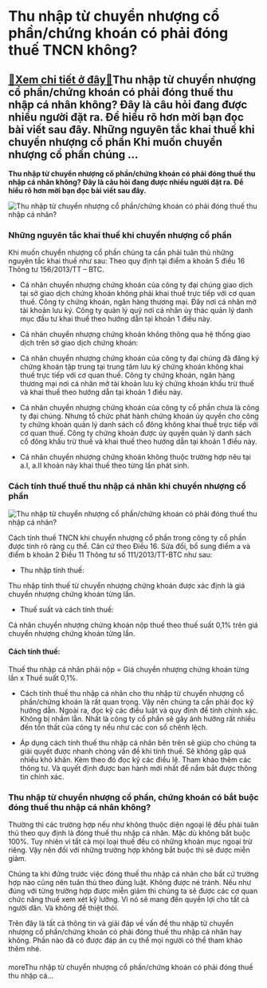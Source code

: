 Thu nhập từ chuyển nhượng cổ phần/chứng khoán có phải đóng thuế TNCN không?
===========================================================================

[:gift:Xem chi tiết ở đây:gift:](https://hddtvn.com/thu-nhap-tu-chuyen-nhuong-co-phan-chung-khoan-co-phai-dong-thue-tncn-khong/)Thu nhập từ chuyển nhượng cổ phần/chứng khoán có phải đóng thuế thu nhập cá nhân không? Đây là câu hỏi đang được nhiều người đặt ra. Để hiểu rõ hơn mời bạn đọc bài viết sau đây. Những nguyên tắc khai thuế khi chuyển nhượng cổ phần Khi muốn chuyển nhượng cổ phần chúng …
-----------------------------------------------------------------------------------------------------------------------------------------------------------------------------------------------------------------------------------------------------------------------------

**Thu nhập từ chuyển nhượng cổ phần/chứng khoán có phải đóng thuế thu nhập cá nhân không? Đây là câu hỏi đang được nhiều người đặt ra. Để hiểu rõ hơn mời bạn đọc bài viết sau đây.**


![Thu nhập từ chuyển nhượng cổ phần/chứng khoán có phải đóng thuế thu nhập cá nhân?](https://hddtvn.com/wp-content/uploads/2021/01/thue_TNCN_2101100615.jpg "Thu nhập từ chuyển nhượng cổ phần/chứng khoán có phải đóng thuế thu nhập cá nhân?")


### Những nguyên tắc khai thuế khi chuyển nhượng cổ phần


Khi muốn chuyển nhượng cổ phần chúng ta cần phải tuân thủ những nguyên tắc khai thuế như sau: Theo quy định tại điểm a khoản 5 điều 16 Thông tư 156/2013/TT – BTC.




* Cá nhân chuyển nhượng chứng khoán của công ty đại chúng giao dịch tại sở giao dịch chứng khoán không phải khai thuế trực tiếp với cơ quan thuế. Công ty chứng khoán, ngân hàng thương mại. Đây nơi cá nhân mở tài khoản lưu ký. Công ty quản lý quỹ nơi cá nhân ủy thác quản lý danh mục đầu tư khai thuế theo hướng dẫn tại khoản 1 điều này.

* Cá nhân chuyển nhượng chứng khoán không thông qua hệ thống giao dịch trên sở giao dịch chứng khoán:



+ Cá nhân chuyển nhượng chứng khoán của công ty đại chúng đã đăng ký chứng khoán tập trung tại trung tâm lưu ký chứng khoán không khai thuế trực tiếp với cơ quan thuế. Công ty chứng khoán, ngân hàng thương mại nơi cá nhân mở tài khoản lưu ký chứng khoán khấu trừ thuế và khai thuế theo hướng dẫn tại khoản 1 điều này.


+ Cá nhân chuyển nhượng chứng khoán của công ty cổ phần chưa là công ty đại chúng. Nhưng tổ chức phát hành chứng khoán ủy quyền cho công ty chứng khoán quản lý danh sách cổ đông không khai thuế trực tiếp với cơ quan thuế. Công ty chứng khoán được ủy quyền quản lý danh sách cổ đông khấu trừ thuế và khai thuế theo hướng dẫn tại khoản 1 điều này.




* Cá nhân chuyển nhượng chứng khoán không thuộc trường hợp nêu tại a.I, a.II khoản này khai thuế theo từng lần phát sinh.



### Cách tính thuế thuế thu nhập cá nhân khi chuyển nhượng cổ phần


![Thu nhập từ chuyển nhượng cổ phần/chứng khoán có phải đóng thuế thu nhập cá nhân?](https://hddtvn.com/wp-content/uploads/2021/01/thu-nhap-chiu-thue-thu-nhap-ca-nhan-2020_1701164438.jpg "Thu nhập từ chuyển nhượng cổ phần/chứng khoán có phải đóng thuế thu nhập cá nhân?")


Cách tính thuế TNCN khi chuyển nhượng cổ phần trong công ty cổ phần được tính rõ ràng cụ thể. Căn cứ theo Điều 16. Sửa đổi, bổ sung điểm a và điểm b khoản 2 Điều 11 Thông tư số 111/2013/TT-BTC như sau:




* Thu nhập tính thuế:



Thu nhập tính thuế từ chuyển nhượng chứng khoán được xác định là giá chuyển nhượng chứng khoán từng lần.




* Thuế suất và cách tính thuế:



Cá nhân chuyển nhượng chứng khoán nộp thuế theo thuế suất 0,1% trên giá chuyển nhượng chứng khoán từng lần.


#### Cách tính thuế:


Thuế thu nhập cá nhân phải nộp = Giá chuyển nhượng chứng khoán từng lần x Thuế suất 0,1%.




* Cách tính thuế thu nhập cá nhân cho thu nhập từ chuyển nhượng cổ phần/chứng khoán là rất quan trọng. Vậy nên chúng ta cần phải đọc kỹ hướng dẫn. Ngoài ra, đọc kỹ các điều luật và quy định để tính chính xác. Không bị nhầm lẫn. Nhất là công ty cổ phần sẽ gây ảnh hưởng rất nhiều đến tổn thất của công ty nếu như các con số chênh lệch.

* Áp dụng cách tính thuế thu nhập cá nhân bên trên sẽ giúp cho chúng ta giải quyết được nhanh chóng vấn đề khi tính thuế. Sẽ không gặp quá nhiều khó khăn. Kèm theo đó đọc kỹ các điều lệ. Tham khảo thêm các thông tư. Và quyết định được ban hành mới nhất để nắm bắt được thông tin chính xác.



### Thu nhập từ chuyển nhượng cổ phần, chứng khoán có bắt buộc đóng thuế thu nhập cá nhân không?


Thường thì các trường hợp nếu như không thuộc diện ngoại lệ đều phải tuân thủ theo quy định là đóng thuế thu nhập cá nhân. Mặc dù không bắt buộc 100%. Tuy nhiên vì tất cả mọi loại thuế đều có những khoản mục ngoại trừ riêng. Vậy nên đối với những trường hợp không bắt buộc thì sẽ được miễn giảm.


Chúng ta khi đứng trước việc đóng thuế thu nhập cá nhân cho bất cứ trường hợp nào cũng nên tuân thủ theo đúng luật. Không được né tránh. Nếu như đúng với từng trường hợp được miễn giảm thì chúng ta sẽ được các cơ quan chức năng thuế xem xét kỹ lưỡng. Vì nó sẽ mang đến quyền lợi cho tất cả người dân. Và không để thiệt thòi.


Trên đây là tất cả thông tin và giải đáp về vấn đề thu nhập từ chuyển nhượng cổ phần/chứng khoán có phải đóng thuế thu nhập cá nhân hay không. Phần nào đã có được đáp án cụ thể mọi người có thể tham khảo thêm nhé.


#### 


moreThu nhập từ chuyển nhượng cổ phần/chứng khoán có phải đóng thuế thu nhập cá…

